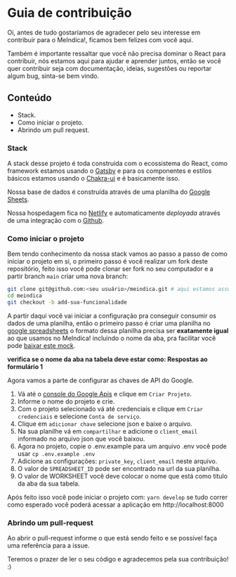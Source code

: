 # Guia de contribuição
Oi, antes de tudo gostaríamos de agradecer pelo seu interesse em contribuir para o MeIndica!,
ficamos bem felizes com você aqui.

Também é importante ressaltar que você não precisa dominar o React para contribuir, nós
estamos aqui para ajudar e aprender juntos, então se você quer contribuir seja com documentação,
ideias, sugestões ou reportar algum bug, sinta-se bem vindo.

## Conteúdo

- Stack.
- Como iniciar o projeto.
- Abrindo um pull request.

### Stack
A stack desse projeto é toda construída com o ecossistema do React, como framework estamos
usando o [Gatsby](https://gatsbyjs.com) e para os componentes e estilos básicos estamos
usando o [Chakra-ui](https://chakra-ui.com) e é basicamente isso.

Nossa base de dados é construída através de uma planilha do [Google Sheets](https://www.google.com/sheets/about/).

Nossa hospedagem fica no [Netlify](https://www.netlify.com/) e automaticamente _deployada_
através de uma integração com o [Github](https://github.com).

### Como iniciar o projeto
Bem tendo conhecimento da nossa stack vamos ao passo a passo de como iniciar o projeto em si,
o primeiro passo é você realizar um fork deste repositório, feito isso você pode clonar ser 
fork no seu computador e a partir branch `main` criar uma nova branch:

```bash
git clone git@github.com:<seu usuário>/meindica.git # aqui estamos assumindo que você já configurou o ssh para acessar o github.
cd meindica
git checkout -b add-sua-funcionalidade
```

A partir daqui você vai iniciar a configuração pra conseguir consumir os dados de uma planilha,
então o primeiro passo é criar uma planilha no [google spreadsheets](https://www.google.com/sheets/about/)
o formato dessa planilha precisa ser **exatamente igual** ao que usamos no MeIndica!
incluindo o nome da aba, pra facilitar você pode [baixar este mock](docs/mock.xlsx).

**verifica se o nome da aba na tabela deve estar como: Respostas ao formulário 1**

Agora vamos a parte de configurar as chaves de API do Google.

1. Vá até o [console do Google Apis](https://console.developers.google.com/) e clique em `Criar Projeto`.
2. Informe o nome do projeto e crie.
3. Com o projeto selecionado vá até credenciais e clique em `Criar credenciais` e selecione `Conta de serviço`.
4. Clique em `adicionar chave` selecione json e baixe o arquivo.
5. Na sua planilhe vá em `compartilhar` e adicione o `client_email` informado no arquivo json que você baixou.
6. Agora no projeto, copie o .env.example para um arquivo .env você pode usar `cp .env.example .env`
7. Adicione as configurações: `private_key`, `client_email` neste arquivo.
8. O valor de `SPREADSHEET_ID` pode ser encontrado na url da sua planilha.
9. O valor de WORKSHEET você deve colocar o nome que está como titulo da aba da sua tabela.

Após feito isso você pode iniciar o projeto com: `yarn develop` se tudo correr como esperado
você poderá acessar a aplicação em http://localhost:8000

### Abrindo um pull-request

Ao abrir o pull-request informe o que está sendo feito e se possível faça uma referência para a issue.

Teremos o prazer de ler o seu código e agradecemos pela sua contribuição! :)

